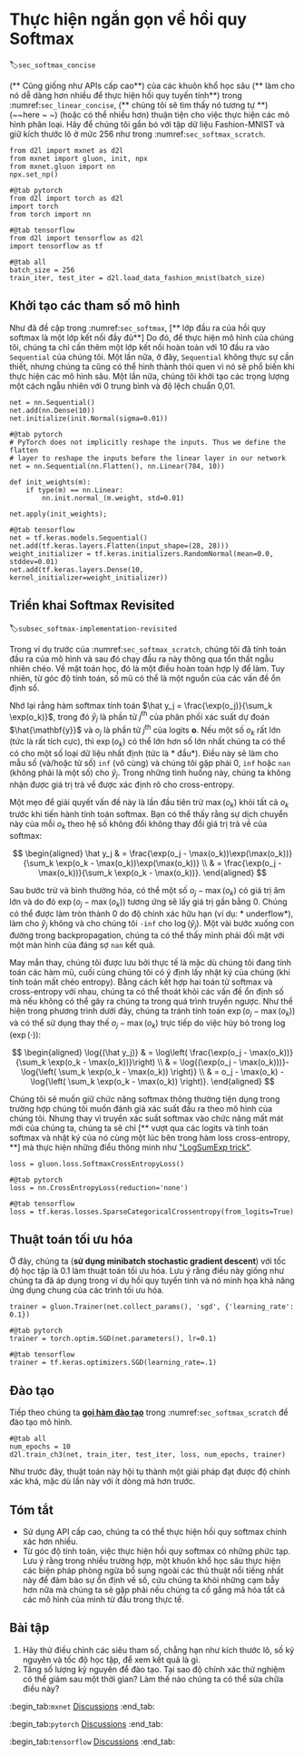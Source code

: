 # Thực hiện ngắn gọn về hồi quy Softmax
:label:`sec_softmax_concise`

(** Cũng giống như APIs cấp cao**) của các khuôn khổ học sâu (** làm cho nó dễ dàng hơn nhiều để thực hiện hồi quy tuyến tính**) trong :numref:`sec_linear_concise`, (** chúng tôi sẽ tìm thấy nó tương tự **) (~~here ~ ~) (hoặc có thể nhiều hơn) thuận tiện cho việc thực hiện các mô hình phân loại. Hãy để chúng tôi gắn bó với tập dữ liệu Fashion-MNIST và giữ kích thước lô ở mức 256 như trong :numref:`sec_softmax_scratch`.

```{.python .input}
from d2l import mxnet as d2l
from mxnet import gluon, init, npx
from mxnet.gluon import nn
npx.set_np()
```

```{.python .input}
#@tab pytorch
from d2l import torch as d2l
import torch
from torch import nn
```

```{.python .input}
#@tab tensorflow
from d2l import tensorflow as d2l
import tensorflow as tf
```

```{.python .input}
#@tab all
batch_size = 256
train_iter, test_iter = d2l.load_data_fashion_mnist(batch_size)
```

## Khởi tạo các tham số mô hình

Như đã đề cập trong :numref:`sec_softmax`, [** lớp đầu ra của hồi quy softmax là một lớp kết nối đầy đủ**] Do đó, để thực hiện mô hình của chúng tôi, chúng ta chỉ cần thêm một lớp kết nối hoàn toàn với 10 đầu ra vào `Sequential` của chúng tôi. Một lần nữa, ở đây, `Sequential` không thực sự cần thiết, nhưng chúng ta cũng có thể hình thành thói quen vì nó sẽ phổ biến khi thực hiện các mô hình sâu. Một lần nữa, chúng tôi khởi tạo các trọng lượng một cách ngẫu nhiên với 0 trung bình và độ lệch chuẩn 0,01.

```{.python .input}
net = nn.Sequential()
net.add(nn.Dense(10))
net.initialize(init.Normal(sigma=0.01))
```

```{.python .input}
#@tab pytorch
# PyTorch does not implicitly reshape the inputs. Thus we define the flatten
# layer to reshape the inputs before the linear layer in our network
net = nn.Sequential(nn.Flatten(), nn.Linear(784, 10))

def init_weights(m):
    if type(m) == nn.Linear:
        nn.init.normal_(m.weight, std=0.01)

net.apply(init_weights);
```

```{.python .input}
#@tab tensorflow
net = tf.keras.models.Sequential()
net.add(tf.keras.layers.Flatten(input_shape=(28, 28)))
weight_initializer = tf.keras.initializers.RandomNormal(mean=0.0, stddev=0.01)
net.add(tf.keras.layers.Dense(10, kernel_initializer=weight_initializer))
```

## Triển khai Softmax Revisited
:label:`subsec_softmax-implementation-revisited`

Trong ví dụ trước của :numref:`sec_softmax_scratch`, chúng tôi đã tính toán đầu ra của mô hình và sau đó chạy đầu ra này thông qua tổn thất ngẫu nhiên chéo. Về mặt toán học, đó là một điều hoàn toàn hợp lý để làm. Tuy nhiên, từ góc độ tính toán, số mũ có thể là một nguồn của các vấn đề ổn định số. 

Nhớ lại rằng hàm softmax tính toán $\hat y_j = \frac{\exp(o_j)}{\sum_k \exp(o_k)}$, trong đó $\hat y_j$ là phần tử $j^\mathrm{th}$ của phân phối xác suất dự đoán $\hat{\mathbf{y}}$ và $o_j$ là phần tử $j^\mathrm{th}$ của logits $\mathbf{o}$. Nếu một số $o_k$ rất lớn (tức là rất tích cực), thì $\exp(o_k)$ có thể lớn hơn số lớn nhất chúng ta có thể có cho một số loại dữ liệu nhất định (tức là * đầu*). Điều này sẽ làm cho mẫu số (và/hoặc tử số) `inf` (vô cùng) và chúng tôi gặp phải 0, `inf` hoặc `nan` (không phải là một số) cho $\hat y_j$. Trong những tình huống này, chúng ta không nhận được giá trị trả về được xác định rõ cho cross-entropy. 

Một mẹo để giải quyết vấn đề này là lần đầu tiên trừ $\max(o_k)$ khỏi tất cả $o_k$ trước khi tiến hành tính toán softmax. Bạn có thể thấy rằng sự dịch chuyển này của mỗi $o_k$ theo hệ số không đổi không thay đổi giá trị trả về của softmax: 

$$
\begin{aligned}
\hat y_j & =  \frac{\exp(o_j - \max(o_k))\exp(\max(o_k))}{\sum_k \exp(o_k - \max(o_k))\exp(\max(o_k))} \\
& = \frac{\exp(o_j - \max(o_k))}{\sum_k \exp(o_k - \max(o_k))}.
\end{aligned}
$$

Sau bước trừ và bình thường hóa, có thể một số $o_j - \max(o_k)$ có giá trị âm lớn và do đó $\exp(o_j - \max(o_k))$ tương ứng sẽ lấy giá trị gần bằng 0. Chúng có thể được làm tròn thành 0 do độ chính xác hữu hạn (ví dụ: * underflow*), làm cho $\hat y_j$ không và cho chúng tôi `-inf` cho $\log(\hat y_j)$. Một vài bước xuống con đường trong backpropagation, chúng ta có thể thấy mình phải đối mặt với một màn hình của đáng sợ `nan` kết quả. 

May mắn thay, chúng tôi được lưu bởi thực tế là mặc dù chúng tôi đang tính toán các hàm mũ, cuối cùng chúng tôi có ý định lấy nhật ký của chúng (khi tính toán mất chéo entropy). Bằng cách kết hợp hai toán tử softmax và cross-entropy với nhau, chúng ta có thể thoát khỏi các vấn đề ổn định số mà nếu không có thể gây ra chúng ta trong quá trình truyền ngược. Như thể hiện trong phương trình dưới đây, chúng ta tránh tính toán $\exp(o_j - \max(o_k))$ và có thể sử dụng thay thế $o_j - \max(o_k)$ trực tiếp do việc hủy bỏ trong $\log(\exp(\cdot))$: 

$$
\begin{aligned}
\log{(\hat y_j)} & = \log\left( \frac{\exp(o_j - \max(o_k))}{\sum_k \exp(o_k - \max(o_k))}\right) \\
& = \log{(\exp(o_j - \max(o_k)))}-\log{\left( \sum_k \exp(o_k - \max(o_k)) \right)} \\
& = o_j - \max(o_k) -\log{\left( \sum_k \exp(o_k - \max(o_k)) \right)}.
\end{aligned}
$$

Chúng tôi sẽ muốn giữ chức năng softmax thông thường tiện dụng trong trường hợp chúng tôi muốn đánh giá xác suất đầu ra theo mô hình của chúng tôi. Nhưng thay vì truyền xác suất softmax vào chức năng mất mát mới của chúng ta, chúng ta sẽ chỉ [** vượt qua các logits và tính toán softmax và nhật ký của nó cùng một lúc bên trong hàm loss cross-entropy, **] mà thực hiện những điều thông minh như ["LogSumExp trick"](https://en.wikipedia.org/wiki/LogSumExp).

```{.python .input}
loss = gluon.loss.SoftmaxCrossEntropyLoss()
```

```{.python .input}
#@tab pytorch
loss = nn.CrossEntropyLoss(reduction='none')
```

```{.python .input}
#@tab tensorflow
loss = tf.keras.losses.SparseCategoricalCrossentropy(from_logits=True)
```

## Thuật toán tối ưu hóa

Ở đây, chúng ta (**sử dụng minibatch stochastic gradient descent**) với tốc độ học tập là 0.1 làm thuật toán tối ưu hóa. Lưu ý rằng điều này giống như chúng ta đã áp dụng trong ví dụ hồi quy tuyến tính và nó minh họa khả năng ứng dụng chung của các trình tối ưu hóa.

```{.python .input}
trainer = gluon.Trainer(net.collect_params(), 'sgd', {'learning_rate': 0.1})
```

```{.python .input}
#@tab pytorch
trainer = torch.optim.SGD(net.parameters(), lr=0.1)
```

```{.python .input}
#@tab tensorflow
trainer = tf.keras.optimizers.SGD(learning_rate=.1)
```

## Đào tạo

Tiếp theo chúng ta [**gọi hàm đào tạo**](~~earlier~~) trong :numref:`sec_softmax_scratch` để đào tạo mô hình.

```{.python .input}
#@tab all
num_epochs = 10
d2l.train_ch3(net, train_iter, test_iter, loss, num_epochs, trainer)
```

Như trước đây, thuật toán này hội tụ thành một giải pháp đạt được độ chính xác khá, mặc dù lần này với ít dòng mã hơn trước. 

## Tóm tắt

* Sử dụng API cấp cao, chúng ta có thể thực hiện hồi quy softmax chính xác hơn nhiều.
* Từ góc độ tính toán, việc thực hiện hồi quy softmax có những phức tạp. Lưu ý rằng trong nhiều trường hợp, một khuôn khổ học sâu thực hiện các biện pháp phòng ngừa bổ sung ngoài các thủ thuật nổi tiếng nhất này để đảm bảo sự ổn định về số, cứu chúng ta khỏi những cạm bẫy hơn nữa mà chúng ta sẽ gặp phải nếu chúng ta cố gắng mã hóa tất cả các mô hình của mình từ đầu trong thực tế.

## Bài tập

1. Hãy thử điều chỉnh các siêu tham số, chẳng hạn như kích thước lô, số kỷ nguyên và tốc độ học tập, để xem kết quả là gì.
1. Tăng số lượng kỷ nguyên để đào tạo. Tại sao độ chính xác thử nghiệm có thể giảm sau một thời gian? Làm thế nào chúng ta có thể sửa chữa điều này?

:begin_tab:`mxnet`
[Discussions](https://discuss.d2l.ai/t/52)
:end_tab:

:begin_tab:`pytorch`
[Discussions](https://discuss.d2l.ai/t/53)
:end_tab:

:begin_tab:`tensorflow`
[Discussions](https://discuss.d2l.ai/t/260)
:end_tab:
